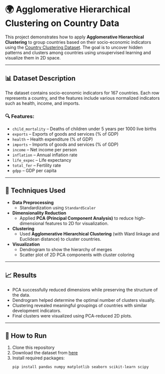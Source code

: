 # 🌍 Agglomerative Hierarchical Clustering on Country Data

This project demonstrates how to apply **Agglomerative Hierarchical Clustering** to group countries based on their socio-economic indicators using the [Country Clustering Dataset](https://www.kaggle.com/rohan0301/unsupervised-learning-on-country-data). The goal is to uncover hidden patterns and clusters among countries using unsupervised learning and visualize them in 2D space.

---

## 📊 Dataset Description

The dataset contains socio-economic indicators for 167 countries. Each row represents a country, and the features include various normalized indicators such as health, income, and imports.

### 🔍 Features:
- `child_mortality` – Deaths of children under 5 years per 1000 live births  
- `exports` – Exports of goods and services (% of GDP)  
- `health` – Health expenditure (% of GDP)  
- `imports` – Imports of goods and services (% of GDP)  
- `income` – Net income per person  
- `inflation` – Annual inflation rate  
- `life_expec` – Life expectancy  
- `total_fer` – Fertility rate  
- `gdpp` – GDP per capita

---

## 🧠 Techniques Used

- **Data Preprocessing**
  - Standardization using `StandardScaler`
- **Dimensionality Reduction**
  - Applied **PCA (Principal Component Analysis)** to reduce high-dimensional features to 2D for visualization.
- **Clustering**
  - Used **Agglomerative Hierarchical Clustering** (with Ward linkage and Euclidean distance) to cluster countries.
- **Visualization**
  - Dendrogram to show the hierarchy of merges
  - Scatter plot of 2D PCA components with cluster coloring

---

## 📈 Results

- PCA successfully reduced dimensions while preserving the structure of the data.
- Dendrogram helped determine the optimal number of clusters visually.
- Clustering revealed meaningful groupings of countries with similar development indicators.
- Final clusters were visualized using PCA-reduced 2D plots.

---

## 📌 How to Run

1. Clone this repository
2. Download the dataset from [here](https://www.kaggle.com/rohan0301/unsupervised-learning-on-country-data)
3. Install required packages:
   ```bash
   pip install pandas numpy matplotlib seaborn scikit-learn scipy

